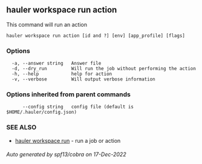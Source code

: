 ## hauler workspace run action

This command will run an action

```
hauler workspace run action [id and ?] [env] [app_profile] [flags]
```

### Options

```
  -a, --answer string   Answer file
  -d, --dry_run         Will run the job without performing the action
  -h, --help            help for action
  -v, --verbose         Will output verbose information
```

### Options inherited from parent commands

```
      --config string   config file (default is $HOME/.hauler/config.json)
```

### SEE ALSO

* [hauler workspace run](hauler_workspace_run.md)	 - run a job or action

###### Auto generated by spf13/cobra on 17-Dec-2022
